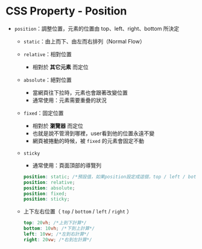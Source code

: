 # CSS Property - Position

* ``` position ```：調整位置，元素的位置由 top、left、right、bottom 所決定
  * ``` static ```：由上而下、由左而右排列（Normal Flow）
  * ``` relative ```：相對位置
    * 相對於 **其它元素** 而定位 
  * ``` absolute ```：絕對位置
    * 當網頁往下拉時，元素也會跟著改變位置
    * 通常使用：元素需要重疊的狀況
  * ``` fixed ```：固定位置
    * 相對於 **瀏覽器** 而定位
    * 也就是說不管滑到哪裡，user看到他的位置永遠不變
    * 網頁被捲動的時候，被 ``` fixed ``` 的元素會固定不動
  * ``` sticky ```
    * 通常使用：頁面頂部的導覽列
    ```scss
    position: static; /*預設值，如果position設定成這個，top / left / bottom / right 會變得沒作用*/
    position: relative;
    position: absolute;
    position: fixed;
    position: sticky;
    ```
        
  * 上下左右位置（ ``` top ``` / ``` bottom ``` / ``` left ``` / ``` right ``` ）
    ```scss
    top: 20vh; /*上到下計算*/
    bottom: 10vh; /*下到上計算*/
    left: 10vw; /*左到右計算*/
    right: 20vw; /*右到左計算*/
    ```